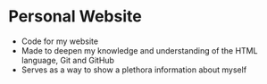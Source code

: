 # Personal Website

- Code for my website
- Made to deepen my knowledge and understanding of the HTML language, Git and GitHub
- Serves as a way to show a plethora information about myself

